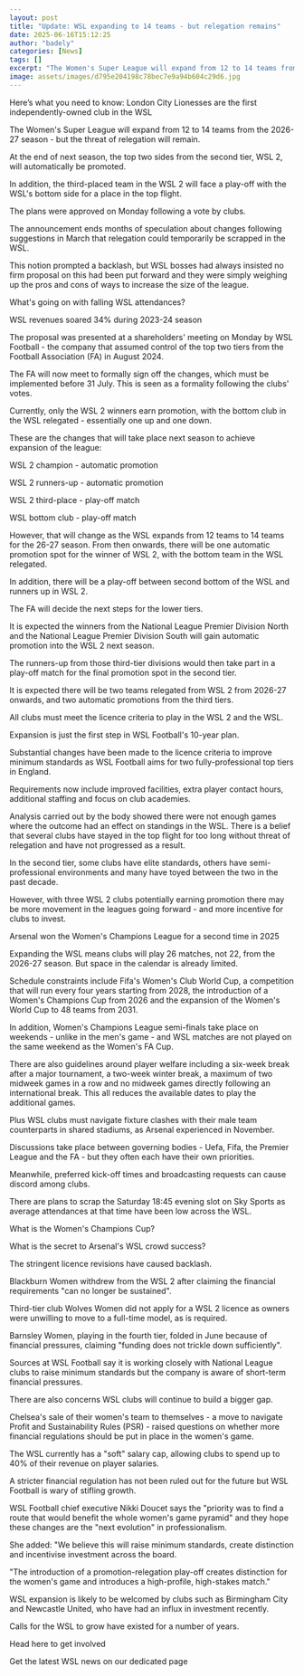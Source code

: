 ```yaml
---
layout: post
title: "Update: WSL expanding to 14 teams - but relegation remains"
date: 2025-06-16T15:12:25
author: "badely"
categories: [News]
tags: []
excerpt: "The Women's Super League will expand from 12 to 14 teams from the 2026-27 season as clubs agree vote on a new proposal."
image: assets/images/d795e204198c78bec7e9a94b604c29d6.jpg
---
```


Here’s what you need to know: London City Lionesses are the first independently-owned club in the WSL

The Women's Super League will expand from 12 to 14 teams from the 2026-27 season - but the threat of relegation will remain. 

At the end of next season, the top two sides from the second tier, WSL 2, will automatically be promoted.

In addition, the third-placed team in the WSL 2 will face a play-off with the WSL's bottom side for a place in the top flight.

The plans were approved on Monday following a vote by clubs.

The announcement ends months of speculation about changes following suggestions in March that relegation could temporarily be scrapped in the WSL.

This notion prompted a backlash, but WSL bosses had always insisted no firm proposal on this had been put forward and they were simply weighing up the pros and cons of ways to increase the size of the league.

What's going on with falling WSL attendances?

WSL revenues soared 34% during 2023-24 season

The proposal was presented at a shareholders' meeting on Monday by WSL Football - the company that assumed control of the top two tiers from the Football Association (FA) in August 2024.

The FA will now meet to formally sign off the changes, which must be implemented before 31 July. This is seen as a formality following the clubs' votes.

Currently, only the WSL 2 winners earn promotion, with the bottom club in the WSL relegated - essentially one up and one down.

These are the changes that will take place next season to achieve expansion of the league:

WSL 2 champion - automatic promotion

WSL 2 runners-up - automatic promotion

WSL 2 third-place - play-off match

WSL bottom club - play-off match

However, that will change as the WSL expands from 12 teams to 14 teams for the 26-27 season. From then onwards, there will be one automatic promotion spot for the winner of WSL 2, with the bottom team in the WSL relegated.

In addition, there will be a play-off between second bottom of the WSL and runners up in WSL 2.

The FA will decide the next steps for the lower tiers.

It is expected the winners from the National League Premier Division North and the National League Premier Division South will gain automatic promotion into the WSL 2 next season.

The runners-up from those third-tier divisions would then take part in a play-off match for the final promotion spot in the second tier.

It is expected there will be two teams relegated from WSL 2 from 2026-27 onwards, and two automatic promotions from the third tiers.

All clubs must meet the licence criteria to play in the WSL 2 and the WSL. 

Expansion is just the first step in WSL Football's 10-year plan.

Substantial changes have been made to the licence criteria to improve minimum standards as WSL Football aims for two fully-professional top tiers in England.

Requirements now include improved facilities, extra player contact hours, additional staffing and focus on club academies.

Analysis carried out by the body showed there were not enough games where the outcome had an effect on standings in the WSL. There is a belief that several clubs have stayed in the top flight for too long without threat of relegation and have not progressed as a result.

In the second tier, some clubs have elite standards, others have semi-professional environments and many have toyed between the two in the past decade.

However, with three WSL 2 clubs potentially earning promotion there may be more movement in the leagues going forward - and more incentive for clubs to invest.

Arsenal won the Women's Champions League for a second time in 2025

Expanding the WSL means clubs will play 26 matches, not 22, from the 2026-27 season. But space in the calendar is already limited.

Schedule constraints include Fifa's Women's Club World Cup, a competition that will run every four years starting from 2028, the introduction of a Women's Champions Cup from 2026 and the expansion of the Women's World Cup to 48 teams from 2031.

In addition, Women's Champions League semi-finals take place on weekends - unlike in the men's game - and WSL matches are not played on the same weekend as the Women's FA Cup.

There are also guidelines around player welfare including a six-week break after a major tournament, a two-week winter break, a maximum of two midweek games in a row and no midweek games directly following an international break. This all reduces the available dates to play the additional games.

Plus WSL clubs must navigate fixture clashes with their male team counterparts in shared stadiums, as Arsenal experienced in November. 

Discussions take place between governing bodies - Uefa, Fifa, the Premier League and the FA - but they often each have their own priorities.

Meanwhile, preferred kick-off times and broadcasting requests can cause discord among clubs.

There are plans to scrap the Saturday 18:45 evening slot on Sky Sports as average attendances at that time have been low across the WSL.

What is the Women's Champions Cup?

What is the secret to Arsenal's WSL crowd success?

The stringent licence revisions have caused backlash.

Blackburn Women withdrew from the WSL 2 after claiming the financial requirements "can no longer be sustained".

Third-tier club Wolves Women did not apply for a WSL 2 licence as owners were unwilling to move to a full-time model, as is required.

Barnsley Women, playing in the fourth tier, folded in June because of financial pressures, claiming "funding does not trickle down sufficiently".

Sources at WSL Football say it is working closely with National League clubs to raise minimum standards but the company is aware of short-term financial pressures.

There are also concerns WSL clubs will continue to build a bigger gap. 

Chelsea's sale of their women's team to themselves - a move to navigate Profit and Sustainability Rules (PSR) - raised questions on whether more financial regulations should be put in place in the women's game.

The WSL currently has a "soft" salary cap, allowing clubs to spend up to 40% of their revenue on player salaries.

A stricter financial regulation has not been ruled out for the future but WSL Football is wary of stifling growth.

WSL Football chief executive Nikki Doucet says the "priority was to find a route that would benefit the whole women's game pyramid" and they hope these changes are the "next evolution" in professionalism.

She added: "We believe this will raise minimum standards, create distinction and incentivise investment across the board.

"The introduction of a promotion-relegation play-off creates distinction for the women's game and introduces a high-profile, high-stakes match."

WSL expansion is likely to be welcomed by clubs such as Birmingham City and Newcastle United, who have had an influx in investment recently.

Calls for the WSL to grow have existed for a number of years.

Head here to get involved

Get the latest WSL news on our dedicated page


